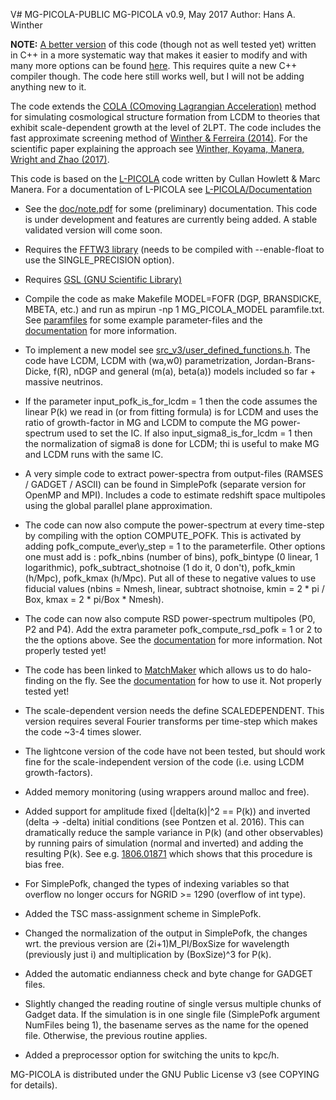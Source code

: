 V# MG-PICOLA-PUBLIC
MG-PICOLA v0.9, May 2017
Author: Hans A. Winther

**NOTE:** [A better version](https://github.com/HAWinther/FML/tree/master/FML/COLASolver) of this code (though not as well tested yet) written in C++ in a more systematic way that makes it easier to modify and with many more options can be found [here](https://github.com/HAWinther/FML/tree/master/FML/COLASolver). This requires quite a new C++ compiler though. The code here still works well, but I will not be adding anything new to it.

The code extends the [COLA (COmoving Lagrangian Acceleration)](https://arxiv.org/abs/1301.0322) method for simulating cosmological structure formation from LCDM to theories that exhibit scale-dependent growth at the level of 2LPT. The code includes the fast approximate screening method of [Winther & Ferreira (2014)](https://arxiv.org/abs/1403.6492). For the scientific paper explaining the approach see [Winther, Koyama, Manera, Wright and Zhao (2017)](https://arxiv.org/abs/1703.00879).

This code is based on the [L-PICOLA](https://github.com/CullanHowlett/l-picola) code written by Cullan Howlett & Marc Manera. For a documentation of L-PICOLA see [L-PICOLA/Documentation](https://github.com/CullanHowlett/l-picola/tree/master/Documentation)
 
 - See the [doc/note.pdf](doc/note.pdf) for some (preliminary) documentation. This code is under development and features are currently being added. A stable validated version will come soon.

 - Requires the [FFTW3 library](http://www.fftw.org/download.html) (needs to be compiled with --enable-float to use the SINGLE\_PRECISION option).

 - Requires [GSL (GNU Scientific Library)](https://www.gnu.org/software/gsl/)

 - Compile the code as make Makefile MODEL=FOFR (DGP, BRANSDICKE, MBETA, etc.) and run as mpirun -np 1 MG\_PICOLA\_MODEL paramfile.txt. See [paramfiles](paramfiles) for some example parameter-files and the [documentation](doc/note.pdf) for more information.

 - To implement a new model see [src\_v3/user\_defined\_functions.h](src_v3/user_defined_functions.h). The code have LCDM, LCDM with (wa,w0) parametrization, Jordan-Brans-Dicke, f(R), nDGP and general (m(a), beta(a)) models included so far + massive neutrinos.

 - If the parameter input\_pofk\_is\_for\_lcdm = 1 then the code assumes the linear P(k) we read in (or from fitting formula) is for LCDM and uses the ratio of growth-factor in MG and LCDM to compute the MG power-spectrum used to set the IC. If also input\_sigma8\_is\_for\_lcdm = 1 then the normalization of sigma8 is done for LCDM; thi is useful to make MG and LCDM runs with the same IC.

 - A very simple code to extract power-spectra from output-files (RAMSES / GADGET / ASCII) can be found in SimplePofk (separate version for OpenMP and MPI). Includes a code to estimate redshift space multipoles using the global parallel plane approximation.

 - The code can now also compute the power-spectrum at every time-step by compiling with the option COMPUTE\_POFK. This is activated by adding pofk\_compute\_ever\y\_step = 1 to the parameterfile. Other options one must add is : pofk\_nbins (number of bins), pofk\_bintype (0 linear, 1 logarithmic), pofk\_subtract\_shotnoise (1 do it, 0 don't), pofk\_kmin (h/Mpc), pofk\_kmax  (h/Mpc). Put all of these to negative values to use fiducial values (nbins = Nmesh, linear, subtract shotnoise, kmin = 2 * pi / Box, kmax = 2 * pi/Box * Nmesh).

 - The code can now also compute RSD power-spectrum multipoles (P0, P2 and P4). Add the extra parameter pofk\_compute\_rsd\_pofk = 1 or 2 to the the options above. See the [documentation](doc/note.pdf) for more information. Not properly tested yet!
 
 - The code has been linked to [MatchMaker](https://github.com/damonge/MatchMaker) which allows us to do halo-finding on the fly. See the [documentation](doc/note.pdf) for how to use it. Not properly tested yet!

 - The scale-dependent version needs the define SCALEDEPENDENT. This version requires several Fourier transforms per time-step which makes the code ~3-4 times slower.

 - The lightcone version of the code have not been tested, but should work fine for the scale-independent version of the code (i.e. using LCDM growth-factors).

 - Added memory monitoring (using wrappers around malloc and free).

 - Added support for amplitude fixed (|delta(k)|^2 == P(k)) and inverted (delta -> -delta) initial conditions (see Pontzen et al. 2016). This can dramatically reduce the sample variance in P(k) (and other observables) by running pairs of simulation (normal and inverted) and adding the resulting P(k). See e.g. [1806.01871](https://arxiv.org/pdf/1806.01871.pdf) which shows that this procedure is bias free.
 
 - For SimplePofk, changed the types of indexing variables so that overflow no longer occurs for NGRID >= 1290 (overflow of int type).
 
 - Added the TSC mass-assignment scheme in SimplePofk.

 - Changed the normalization of the output in SimplePofk, the changes wrt. the previous version are (2i+1)M_PI/BoxSize for wavelength (previously just i) and multiplication by (BoxSize)^3 for P(k).

 - Added the automatic endianness check and byte change for GADGET files. 

 - Slightly changed the reading routine of single versus multiple chunks of Gadget data. If the simulation is in one single file (SimplePofk argument NumFiles being 1), the basename serves as the name for the opened file. Otherwise, the previous routine applies.

 - Added a preprocessor option for switching the units to kpc/h.

MG-PICOLA is distributed under the GNU Public License v3 (see COPYING for details).
